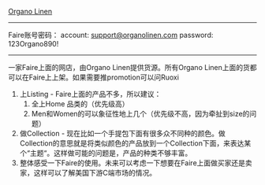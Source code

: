 [Organo Linen](https://organolinen.com/)

---

Faire账号密码：
account: support@organolinen.com
password: 123Organo890!

---

一家Faire上面的网店，由Organo Linen提供货源。所有Organo Linen上面的货都可以在Faire上上架。如果需要推promotion可以问Ruoxi
1. 上Listing - Faire上面的产品不多，所以建议：
	1. 全上Home 品类的（优先级高）
	2. Men和Women的可以象征性地上几个（优先级不高，因为牵扯到size的问题）
2. 做Collection - 现在比如一个手提包下面有很多众不同种的颜色。做Collection的意思就是将类似颜色的产品放到一个Collection下面，来表达某个“主题“。这样做可能的问题是，产品的种类不够丰富。
3. 整体感受一下Faire的使用。未来可以考虑一下想要在Faire上面做买家还是卖家，这样可以了解美国下游C端市场的情况。








